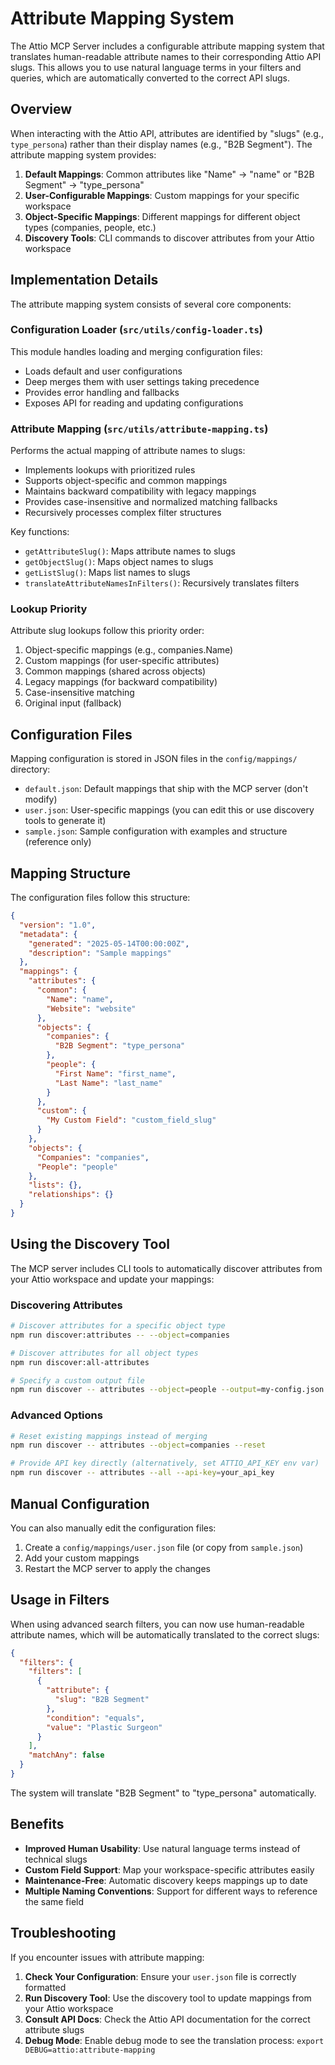 # Attribute Mapping System

The Attio MCP Server includes a configurable attribute mapping system that translates human-readable attribute names to their corresponding Attio API slugs. This allows you to use natural language terms in your filters and queries, which are automatically converted to the correct API slugs.

## Overview

When interacting with the Attio API, attributes are identified by "slugs" (e.g., `type_persona`) rather than their display names (e.g., "B2B Segment"). The attribute mapping system provides:

1. **Default Mappings**: Common attributes like "Name" → "name" or "B2B Segment" → "type_persona"
2. **User-Configurable Mappings**: Custom mappings for your specific workspace
3. **Object-Specific Mappings**: Different mappings for different object types (companies, people, etc.)
4. **Discovery Tools**: CLI commands to discover attributes from your Attio workspace

## Implementation Details

The attribute mapping system consists of several core components:

### Configuration Loader (`src/utils/config-loader.ts`)

This module handles loading and merging configuration files:
- Loads default and user configurations
- Deep merges them with user settings taking precedence
- Provides error handling and fallbacks
- Exposes API for reading and updating configurations

### Attribute Mapping (`src/utils/attribute-mapping.ts`)

Performs the actual mapping of attribute names to slugs:
- Implements lookups with prioritized rules
- Supports object-specific and common mappings
- Maintains backward compatibility with legacy mappings
- Provides case-insensitive and normalized matching fallbacks
- Recursively processes complex filter structures

Key functions:
- `getAttributeSlug()`: Maps attribute names to slugs
- `getObjectSlug()`: Maps object names to slugs
- `getListSlug()`: Maps list names to slugs
- `translateAttributeNamesInFilters()`: Recursively translates filters

### Lookup Priority

Attribute slug lookups follow this priority order:

1. Object-specific mappings (e.g., companies.Name)
2. Custom mappings (for user-specific attributes)
3. Common mappings (shared across objects)
4. Legacy mappings (for backward compatibility)
5. Case-insensitive matching
6. Original input (fallback)

## Configuration Files

Mapping configuration is stored in JSON files in the `config/mappings/` directory:

- `default.json`: Default mappings that ship with the MCP server (don't modify)
- `user.json`: User-specific mappings (you can edit this or use discovery tools to generate it)
- `sample.json`: Sample configuration with examples and structure (reference only)

## Mapping Structure

The configuration files follow this structure:

```json
{
  "version": "1.0",
  "metadata": {
    "generated": "2025-05-14T00:00:00Z",
    "description": "Sample mappings"
  },
  "mappings": {
    "attributes": {
      "common": {
        "Name": "name",
        "Website": "website"
      },
      "objects": {
        "companies": {
          "B2B Segment": "type_persona"
        },
        "people": {
          "First Name": "first_name",
          "Last Name": "last_name"
        }
      },
      "custom": {
        "My Custom Field": "custom_field_slug"
      }
    },
    "objects": {
      "Companies": "companies",
      "People": "people"
    },
    "lists": {},
    "relationships": {}
  }
}
```

## Using the Discovery Tool

The MCP server includes CLI tools to automatically discover attributes from your Attio workspace and update your mappings:

### Discovering Attributes

```bash
# Discover attributes for a specific object type
npm run discover:attributes -- --object=companies

# Discover attributes for all object types
npm run discover:all-attributes

# Specify a custom output file
npm run discover -- attributes --object=people --output=my-config.json
```

### Advanced Options

```bash
# Reset existing mappings instead of merging
npm run discover -- attributes --object=companies --reset

# Provide API key directly (alternatively, set ATTIO_API_KEY env var)
npm run discover -- attributes --all --api-key=your_api_key
```

## Manual Configuration

You can also manually edit the configuration files:

1. Create a `config/mappings/user.json` file (or copy from `sample.json`)
2. Add your custom mappings
3. Restart the MCP server to apply the changes

## Usage in Filters

When using advanced search filters, you can now use human-readable attribute names, which will be automatically translated to the correct slugs:

```json
{
  "filters": {
    "filters": [
      {
        "attribute": {
          "slug": "B2B Segment"
        },
        "condition": "equals",
        "value": "Plastic Surgeon"
      }
    ],
    "matchAny": false
  }
}
```

The system will translate "B2B Segment" to "type_persona" automatically.

## Benefits

- **Improved Human Usability**: Use natural language terms instead of technical slugs
- **Custom Field Support**: Map your workspace-specific attributes easily
- **Maintenance-Free**: Automatic discovery keeps mappings up to date
- **Multiple Naming Conventions**: Support for different ways to reference the same field

## Troubleshooting

If you encounter issues with attribute mapping:

1. **Check Your Configuration**: Ensure your `user.json` file is correctly formatted
2. **Run Discovery Tool**: Use the discovery tool to update mappings from your Attio workspace
3. **Consult API Docs**: Check the Attio API documentation for the correct attribute slugs
4. **Debug Mode**: Enable debug mode to see the translation process: `export DEBUG=attio:attribute-mapping`